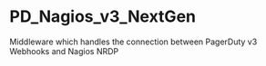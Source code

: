 # PD_Nagios_v3_NextGen
Middleware which handles the connection between PagerDuty v3 Webhooks and Nagios NRDP
